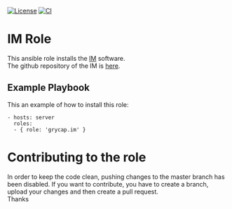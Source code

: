 [![License](https://img.shields.io/badge/license-Apache%202-blue.svg)](https://www.apache.org/licenses/LICENSE-2.0)
[![CI](https://github.com/grycap/ansible-role-im/workflows/CI/badge.svg)](https://github.com/grycap/ansible-role-im/actions?query=workflow%3ACI)

IM Role
=======================

This ansible role installs the [IM](http://www.grycap.upv.es/im/index.php) software.  
The github repository of the IM is [here](https://github.com/grycap/im).

Example Playbook
----------------

This an example of how to install this role:

    - hosts: server
      roles:
      - { role: 'grycap.im' }

Contributing to the role
========================
In order to keep the code clean, pushing changes to the master branch has been disabled. If you want to contribute, you have to create a branch, upload your changes and then create a pull request.  
Thanks
